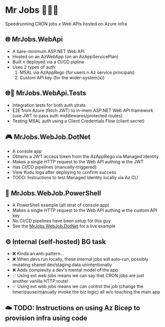 # Mr Jobs 🏃🏻💨

Speedrunning CRON jobs x Web APIs hosted on Azure infra

## 🌐 MrJobs.WebApi
- A bare-minimum ASP.NET Web API
- Hosted on an AzWebApp (on an AzAppServicePlan)
- Built n deployed via a CI/CD pipline
- Uses 2 types of auth:
  1. MSAL via AzAppRego (for users n Az service principals)
  2. Custom API key (for the wider-system(s))

## 🌐🧪 MrJobs.WebApi.Tests
- Integration tests for both auth strats
- E2E from Azure (fetch JWT) to in-mem ASP.NET Web API framework (use JWT to pass auth middlewares/protected routes)
- Testing MSAL auth using a Client Credentials Flow (client secret)

## 🎮 MrJobs.WebJob.DotNet
- A console app
- Obtains a JWT access token from the AzAppRego via Managed Identity
- Makes a single HTTP request to the Web API authing w the JWT
- Has CI/CD pipelines (manually-triggered)
- View Kudu logs after deploying to confirm success
- TODO: Instructions to test Managed Identity locally via Az CLI 

## 🐚 MrJobs.WebJob.PowerShell
- A PowerShell example (alt strat of console app)
- Makes a single HTTP request to the Web API authing w the custom API key
- No CI/CD pipelines have been setup for this guy
- See the [MrJobs.WebJob.DotNet](./MrJobs.WebJob.DotNet/) for a live example

## ⚙️ Internal (self-hosted) BG task
- ❌ Kinda an anti-pattern...
- ❌ When devs run locally, these internal jobs will auto-run, possibly mutating shared dev/staging data unintentionally
- ❌ Adds complexity a dev's mental model of the app
- ✅ Using ext web jobs means we can say that CRON jobs are just another vanilla HTTP route!
- ✅ Using ext web jobs means we can control the job (change the timer/pause/manually invoke the biz logic) all w/o touching the main app

## ☁️ TODO: Instructions on using Az Bicep to provision infra using code
